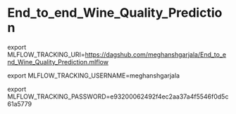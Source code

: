 # End_to_end_Wine_Quality_Prediction





export MLFLOW_TRACKING_URI=https://dagshub.com/meghanshgarjala/End_to_end_Wine_Quality_Prediction.mlflow

export MLFLOW_TRACKING_USERNAME=meghanshgarjala 

export MLFLOW_TRACKING_PASSWORD=e93200062492f4ec2aa37a4f5546f0d5c61a5779